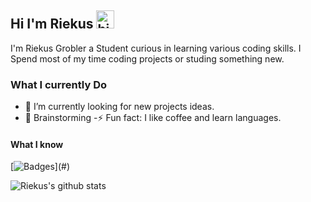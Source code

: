 ## Hi I'm Riekus <img src="https://user-images.githubusercontent.com/1303154/88677602-1635ba80-d120-11ea-84d8-d263ba5fc3c0.gif" width="29px" height="29px" alt="hi">

I'm Riekus Grobler a Student curious in learning various coding skills. I Spend most of my time coding projects or studing something new.

<!-- TODO: Add last video link -->

### What I currently Do

- 🔭 I’m currently looking for new projects ideas.
- 🧠 Brainstorming 
-⚡ Fun fact: I like coffee and learn languages.

#### What I know

<!-- TODO: Make technologies links takes you to repositories -->

[![Badges](https://skillicons.dev/icons?i=cs,unity,ubuntu,)](#) 



![Riekus's github stats](https://github-readme-stats.vercel.app/api?username=Rickygr&count_private=true&theme=dark&hide=contribs,prs)

</details>
